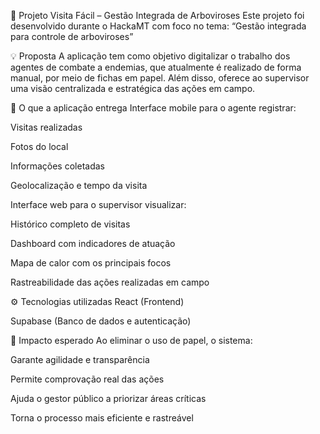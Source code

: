 🧬 Projeto Visita Fácil – Gestão Integrada de Arboviroses
Este projeto foi desenvolvido durante o HackaMT com foco no tema:
“Gestão integrada para controle de arboviroses”

💡 Proposta
A aplicação tem como objetivo digitalizar o trabalho dos agentes de combate a endemias, que atualmente é realizado de forma manual, por meio de fichas em papel. Além disso, oferece ao supervisor uma visão centralizada e estratégica das ações em campo.

🧱 O que a aplicação entrega
Interface mobile para o agente registrar:

Visitas realizadas

Fotos do local

Informações coletadas

Geolocalização e tempo da visita

Interface web para o supervisor visualizar:

Histórico completo de visitas

Dashboard com indicadores de atuação

Mapa de calor com os principais focos

Rastreabilidade das ações realizadas em campo

⚙️ Tecnologias utilizadas
React (Frontend)

Supabase (Banco de dados e autenticação)

🎯 Impacto esperado
Ao eliminar o uso de papel, o sistema:

Garante agilidade e transparência

Permite comprovação real das ações

Ajuda o gestor público a priorizar áreas críticas

Torna o processo mais eficiente e rastreável
